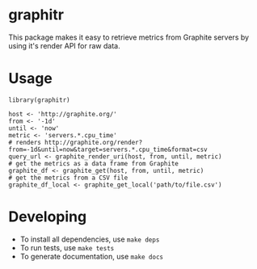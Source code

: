 # graphitr

This package makes it easy to retrieve metrics from Graphite
servers by using it's render API for raw data.

# Usage

    library(graphitr)
    
    host <- 'http://graphite.org/'
    from <- '-1d'
    until <- 'now'
    metric <- 'servers.*.cpu_time'
    # renders http://graphite.org/render?from=-1d&until=now&target=servers.*.cpu_time&format=csv
    query_url <- graphite_render_uri(host, from, until, metric)
    # get the metrics as a data frame from Graphite
    graphite_df <- graphite_get(host, from, until, metric)
    # get the metrics from a CSV file
    graphite_df_local <- graphite_get_local('path/to/file.csv')

# Developing

* To install all dependencies, use `make deps`
* To run tests, use `make tests`
* To generate documentation, use `make docs`